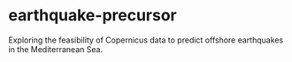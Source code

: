 # earthquake-precursor
Exploring the feasibility of Copernicus data to predict offshore earthquakes in the Mediterranean Sea.
